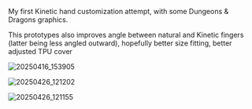 My first Kinetic hand customization attempt, with some Dungeons & Dragons graphics.

This prototypes also improves angle between natural and Kinetic fingers (latter being less angled outward), hopefully better size fitting, better adjusted TPU cover

![20250416_153905](https://github.com/user-attachments/assets/50eafb9d-c313-4764-ab73-88011156cf2a)


![20250426_121202](https://github.com/user-attachments/assets/e5df9a05-42ea-428e-a299-5d2cd78d6b99)


![20250426_121155](https://github.com/user-attachments/assets/8568edd8-d3e7-4922-bf53-268bc63e2cc7)

